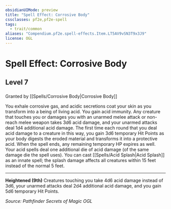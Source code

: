 ```yaml
---
obsidianUIMode: preview
title: "Spell Effect: Corrosive Body"
cssclasses: pf2e,pf2e-spell
tags:
  - trait/common
aliases: "Compendium.pf2e.spell-effects.Item.LT5AV9vSN3T9x3J9"
license: OGL
---
```

# Spell Effect: Corrosive Body
## Level 7
### 






Granted by [[Spells/Corrosive Body|Corrosive Body]]

You exhale corrosive gas, and acidic secretions coat your skin as you transform into a being of living acid. You gain acid immunity. Any creature that touches you or damages you with an unarmed melee attack or non-reach melee weapon takes 3d6 acid damage, and your unarmed attacks deal 1d4 additional acid damage. The first time each round that you deal acid damage to a creature in this way, you gain 3d6 temporary Hit Points as your body digests the eroded material and transforms it into a protective acid. When the spell ends, any remaining temporary HP expires as well. Your acid spells deal one additional die of acid damage (of the same damage die the spell uses). You can cast [[Spells/Acid Splash|Acid Splash]] as an innate spell; the splash damage affects all creatures within 15 feet instead of the normal 5 feet.

* * *

**Heightened (9th)** Creatures touching you take 4d6 acid damage instead of 3d6, your unarmed attacks deal 2d4 additional acid damage, and you gain 5d6 temporary Hit Points.

*Source: Pathfinder Secrets of Magic*
*OGL*